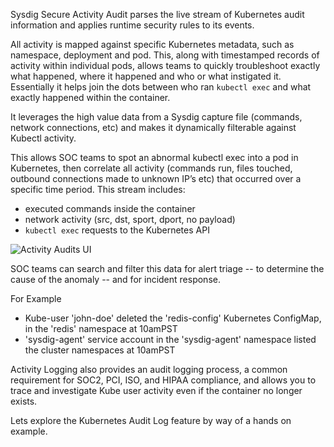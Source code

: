 
Sysdig Secure Activity Audit parses the live stream of Kubernetes audit information and applies runtime security rules to its events.

All activity is mapped against specific Kubernetes metadata, such as namespace, deployment and pod. This, along with timestamped records of activity within individual pods, allows teams to quickly troubleshoot exactly what happened, where it happened and who or what instigated it. Essentially it helps join the dots between who ran `kubectl exec` and what exactly happened within the container.

It leverages the high value data from a Sysdig capture file (commands, network connections, etc) and makes it dynamically filterable against Kubectl activity.

This allows SOC teams to spot an abnormal kubectl exec into a pod in Kubernetes, then correlate all activity (commands run, files touched, outbound connections made to unknown IP’s etc) that occurred over a specific time period.  This stream includes:

 - executed commands inside the container
 - network activity (src, dst, sport, dport, no payload)
 - `kubectl exec` requests to the Kubernetes API

 ![Activity Audits UI](/sysdig/courses/secure/secure-policy-editor/assets/image01.png)

SOC teams can search and filter this data for alert triage -- to determine the cause of the anomaly -- and for incident response.

For Example
 - Kube-user 'john-doe' deleted the 'redis-config' Kubernetes ConfigMap, in the 'redis' namespace at 10amPST
 - 'sysdig-agent' service account in the 'sysdig-agent' namespace listed the cluster namespaces at 10amPST

Activity Logging also provides an audit logging process, a common requirement for SOC2, PCI, ISO, and HIPAA compliance, and allows you to trace and investigate Kube user activity even if the container no longer exists.

Lets explore the Kubernetes Audit Log feature by way of a hands on example.
